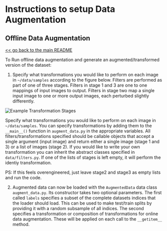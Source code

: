 # Instructions to setup Data Augmentation
## Offline Data Augmentation
[<< go back to the main README](../README.md)

To Run offline data augmentation and generate an augmented/transformed version of the dataset:

1. Specify what transformations you would like to perform on each image in `~/data/samples` according to the figure below. Filters are performed as part of one of three stages. Filters in stage 1 and 3 are one to one mappings of input images to output. Filters in stage two map a single input image to one or more output images, each perturbed slightly differently.

![Example Transformation Stages](https://i.imgur.com/JXZXueG.png)

Specify what transformations you would like to perform on each image in `~/data/samples`. You can specify transformations by adding them to the `__main__()` function in `augment_data.py` in the appropriate variables. All filters/transformations
specified should be callable objects that accept a single argument (input image) and return either a single image (stage 1 and 3) or a list of images (stage 2). If you would like to write your own transformation you can inherit the abstract classes specified in `data/filters.py`. If one of the lists of stages is left empty, it will perform the identiy transformation.

PS: If this feels overengineered, just leave stage2 and stage3 as empty lists and run the code.

2. Augmented data can now be loaded with the `AugmentedData` data class `augment_data.py`. Its constructor takes two optional parameters. The first called `labels` specifies a subset of the complete datasets indices that the loader should load. This can be used to make test/train splits by providing it with a random subsample of all indices. The second specifies a transformation or composition of transformations for online data augmentation. These will be applied on each call to the `__getitem__` method. 
